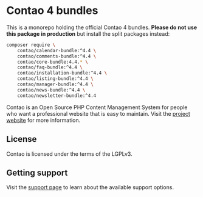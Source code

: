 # Contao 4 bundles

This is a monorepo holding the official Contao 4 bundles. **Please do not use
this package in production** but install the split packages instead:

```bash
composer require \
    contao/calendar-bundle:^4.4 \
    contao/comments-bundle:^4.4 \
    contao/core-bundle:4.4.* \
    contao/faq-bundle:^4.4 \
    contao/installation-bundle:^4.4 \
    contao/listing-bundle:^4.4 \
    contao/manager-bundle:^4.4 \
    contao/news-bundle:^4.4 \
    contao/newsletter-bundle:^4.4
```

Contao is an Open Source PHP Content Management System for people who want a
professional website that is easy to maintain. Visit the [project website][1]
for more information.

## License

Contao is licensed under the terms of the LGPLv3.

## Getting support

Visit the [support page][2] to learn about the available support options.

[1]: https://contao.org
[2]: https://contao.org/en/support.html
